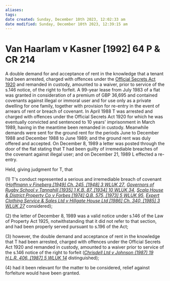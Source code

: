 ```yaml
---
aliases: 
tags: 
date created: Sunday, December 10th 2023, 12:02:33 am
date modified: Sunday, December 10th 2023, 12:39:15 am
---
```


# Van Haarlam v Kasner [1992] 64 P & CR 214

A double demand for and acceptance of rent in the knowledge that a tenant had been arrested, charged with offences under the [Official Secrets Act 1920](https://uk.westlaw.com/Document/I60D12B00E42311DAA7CF8F68F6EE57AB/View/FullText.html?originationContext=document&transitionType=DocumentItem&ppcid=39ba35aef0ae425cb2f0673849071db0&contextData=(sc.Default)) and remanded in custody, amounted to a waiver, prior to service of the s.146 notice, of the right to forfeit. A 99-year lease from July 1983 of a flat was granted in consideration of a premium of GBP 36,695 and contained covenants against illegal or immoral user and for use only as a private dwelling for one family, together with provision for re-entry in the event of arrears of rent or breach of covenant. In April 1988 T was arrested and charged with offences under the Official Secrets Act 1920 for which he was eventually convicted and sentenced to 10 years' imprisonment in March 1989, having in the meantime been remanded in custody. Meanwhile demands were sent for the ground rent for the periods June to December 1988 and December 1988 to June 1989; and the ground rent was duly offered and accepted. On December 8, 1989 a letter was posted through the door of the flat stating that T had been guilty of irremediable breaches of the covenant against illegal user; and on December 21, 1989 L effected a re-entry.

Held, giving judgment for T, that

(1) T's conduct represented a serious and irremediable breach of covenant (_[Hoffmann v Fineberg [1949] Ch. 245, [1948] 3 WLUK 27](https://uk.westlaw.com/Document/IC1969661E42711DA8FC2A0F0355337E9/View/FullText.html?originationContext=document&transitionType=DocumentItem&ppcid=39ba35aef0ae425cb2f0673849071db0&contextData=(sc.Default))_, _[Governors of Rugby School v Tannahill [1935] 1 K.B. 87, [1934] 10 WLUK 34](https://uk.westlaw.com/Document/IB2FD67A1E42711DA8FC2A0F0355337E9/View/FullText.html?originationContext=document&transitionType=DocumentItem&ppcid=39ba35aef0ae425cb2f0673849071db0&contextData=(sc.Default))_, _[Scala House & District Property Co v Forbes [1974] Q.B. 575, [1973] 5 WLUK 95](https://uk.westlaw.com/Document/I985FC950E42811DA8FC2A0F0355337E9/View/FullText.html?originationContext=document&transitionType=DocumentItem&ppcid=39ba35aef0ae425cb2f0673849071db0&contextData=(sc.Default))_, _[Expert Clothing Service & Sales Ltd v Hillgate House Ltd [1986] Ch. 340, [1985] 3 WLUK 27](https://uk.westlaw.com/Document/IA4DEC010E42711DA8FC2A0F0355337E9/View/FullText.html?originationContext=document&transitionType=DocumentItem&ppcid=39ba35aef0ae425cb2f0673849071db0&contextData=(sc.Default))_ considered);

(2) the letter of December 8, 1989 was a valid notice under s.146 of the Law of Property Act 1925, notwithstanding that it did not refer to that section, and had been properly served pursuant to s.196 of the Act;

(3) however, the double demand and acceptance of rent in the knowledge that T had been arrested, charged with offences under the Official Secrets Act 1920 and remanded in custody, amounted to a waiver prior to service of the s.146 notice of the right to forfeit (_[Chrisdell Ltd v Johnson (1987) 19 H.L.R. 406, [1987] 5 WLUK 14](https://uk.westlaw.com/Document/I86F71C50E42711DA8FC2A0F0355337E9/View/FullText.html?originationContext=document&transitionType=DocumentItem&ppcid=39ba35aef0ae425cb2f0673849071db0&contextData=(sc.Default))_ distinguished);

(4) had it been relevant for the matter to be considered, relief against forfeiture would have been granted.
